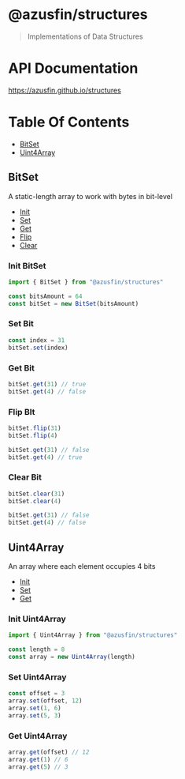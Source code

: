 # @azusfin/structures
> Implementations of Data Structures

# API Documentation
https://azusfin.github.io/structures

# Table Of Contents
- [BitSet](#bitset)
- [Uint4Array](#uint4array)

## BitSet
A static-length array to work with bytes in bit-level

- [Init](#init-bitset)
- [Set](#set-bit)
- [Get](#get-bit)
- [Flip](#flip-bit)
- [Clear](#clear-bit)

### Init BitSet
```js
import { BitSet } from "@azusfin/structures"

const bitsAmount = 64
const bitSet = new BitSet(bitsAmount)
```

### Set Bit
```js
const index = 31
bitSet.set(index)
```

### Get Bit
```js
bitSet.get(31) // true
bitSet.get(4) // false
```

### Flip BIt
```js
bitSet.flip(31)
bitSet.flip(4)

bitSet.get(31) // false
bitSet.get(4) // true
```

### Clear Bit
```js
bitSet.clear(31)
bitSet.clear(4)

bitSet.get(31) // false
bitSet.get(4) // false
```

## Uint4Array
An array where each element occupies 4 bits

- [Init](#init-uint4array)
- [Set](#set-uint4array)
- [Get](#get-uint4array)

### Init Uint4Array
```js
import { Uint4Array } from "@azusfin/structures"

const length = 8
const array = new Uint4Array(length)
```

### Set Uint4Array
```js
const offset = 3
array.set(offset, 12)
array.set(1, 6)
array.set(5, 3)
```

### Get Uint4Array
```js
array.get(offset) // 12
array.get(1) // 6
array.get(5) // 3
```
